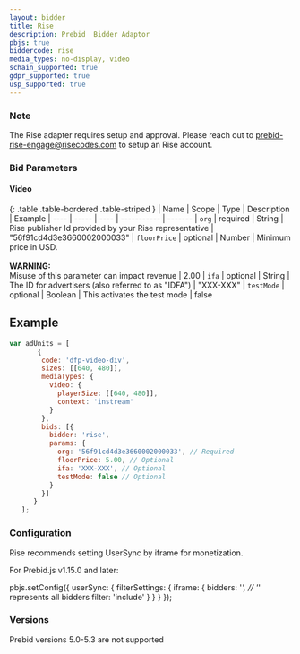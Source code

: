 ```yaml
---
layout: bidder
title: Rise
description: Prebid  Bidder Adaptor
pbjs: true
biddercode: rise
media_types: no-display, video
schain_supported: true
gdpr_supported: true
usp_supported: true
---
```


### Note

The Rise adapter requires setup and approval. Please reach out to prebid-rise-engage@risecodes.com to setup an Rise account.

### Bid Parameters

#### Video

{: .table .table-bordered .table-striped }
| Name | Scope | Type | Description | Example
| ---- | ----- | ---- | ----------- | -------
| `org` | required | String |  Rise publisher Id provided by your Rise representative  | "56f91cd4d3e3660002000033"
| `floorPrice` | optional | Number |  Minimum price in USD. <br/><br/> **WARNING:**<br/> Misuse of this parameter can impact revenue | 2.00
| `ifa` | optional | String |  The ID for advertisers (also referred to as "IDFA")  | "XXX-XXX"
| `testMode` | optional | Boolean |  This activates the test mode  | false

## Example
```javascript
var adUnits = [
       {
        code: 'dfp-video-div',
        sizes: [[640, 480]],
        mediaTypes: {
          video: {
            playerSize: [[640, 480]],
            context: 'instream'
          }
        },
        bids: [{
          bidder: 'rise',
          params: {
            org: '56f91cd4d3e3660002000033', // Required
            floorPrice: 5.00, // Optional
            ifa: 'XXX-XXX', // Optional
            testMode: false // Optional
          }
        }]
      }
   ];
```

### Configuration
Rise recommends setting UserSync by iframe for monetization.

For Prebid.js v1.15.0 and later:

pbjs.setConfig({
  userSync: {
    filterSettings: {
      iframe: {
        bidders: '*',      // '*' represents all bidders
        filter: 'include'
      }
    }
  }
});

### Versions
Prebid versions 5.0-5.3 are not supported
